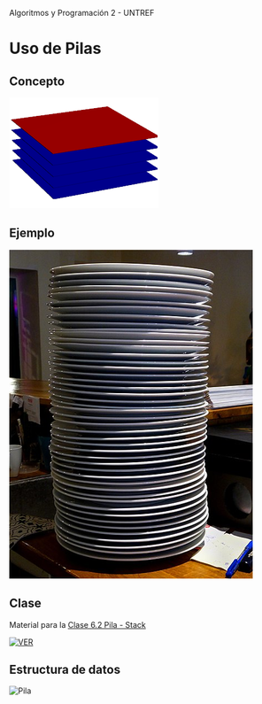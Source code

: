 
Algoritmos y Programación 2 - UNTREF

# Uso de Pilas

## Concepto

![Pila](img/Stack.png)

## Ejemplo

![Pila de platos](img/platos.jpg)

## Clase 

Material para la [Clase 6.2 Pila - Stack ](https://youtu.be/)

[![VER](https://img.youtube.com/vi//0.jpg)](https://www.youtube.com/watch?v=)

## Estructura de datos

![Pila][pila]

[pila]: http://upload.wikimedia.org/wikipedia/commons/thumb/d/d1/Pila.svg/391px-Pila.svg.png "Pila"